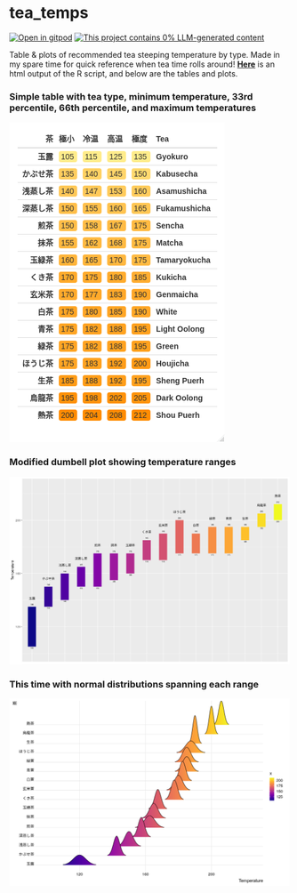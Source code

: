 # tea_temps
[![Open in gitpod](https://gitpod.io/button/open-in-gitpod.svg)](https://gitpod.io/#https://github.com/ryancahildebrandt/tea_temps)
[![This project contains 0% LLM-generated content](https://brainmade.org/88x31-dark.png)](https://brainmade.org/)

Table & plots of recommended tea steeping temperature by type. Made in my spare time for quick reference when tea time rolls around! [**Here**](https://github.com/ryancahildebrandt/tea_temps/blob/master/temps.html) is an html output of the R script, and below are the tables and plots.

### Simple table with tea type, minimum temperature, 33rd percentile, 66th percentile, and maximum temperatures

![Temperature Table with English Names](./eng.temps.png)

### Modified dumbell plot showing temperature ranges

![Temperature Table](./dumbell.png)

### This time with normal distributions spanning each range

![Temperature Table](./curves.png)
